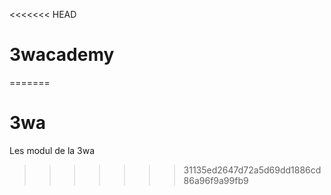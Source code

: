 <<<<<<< HEAD
# 3wacademy
=======
# 3wa
Les modul de la 3wa
>>>>>>> 31135ed2647d72a5d69dd1886cd86a96f9a99fb9
